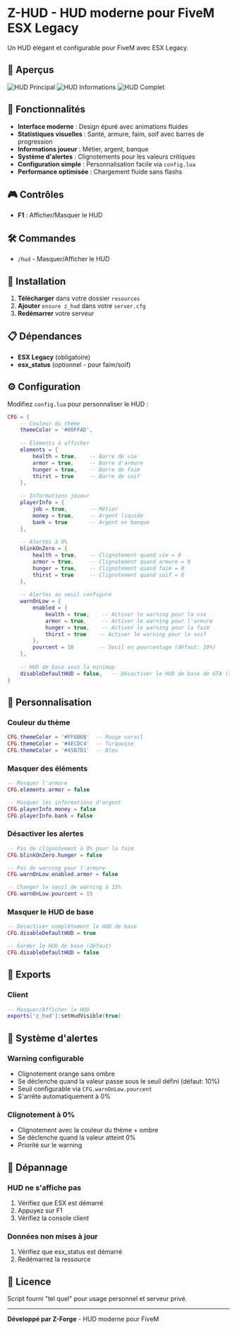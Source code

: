 # Z-HUD - HUD moderne pour FiveM ESX Legacy

Un HUD élégant et configurable pour FiveM avec ESX Legacy.

## 👀 Aperçus

![HUD Principal](https://i.postimg.cc/nV372Rf8/Capture-d-cran-2025-09-03-010758.png)
![HUD Informations](https://i.postimg.cc/qMgK5spN/Capture-d-cran-2025-09-03-010832.png)
![HUD Complet](https://i.postimg.cc/m2q9fPr8/Capture-d-cran-2025-09-03-010854.png)

## 🚀 Fonctionnalités

- **Interface moderne** : Design épuré avec animations fluides
- **Statistiques visuelles** : Santé, armure, faim, soif avec barres de progression
- **Informations joueur** : Métier, argent, banque
- **Système d'alertes** : Clignotements pour les valeurs critiques
- **Configuration simple** : Personnalisation facile via `config.lua`
- **Performance optimisée** : Chargement fluide sans flashs

## 🎮 Contrôles

- **F1** : Afficher/Masquer le HUD

## 🛠️ Commandes

- `/hud` - Masquer/Afficher le HUD

## 📁 Installation

1. **Télécharger** dans votre dossier `resources`
2. **Ajouter** `ensure z_hud` dans votre `server.cfg`
3. **Redémarrer** votre serveur

## 📋 Dépendances

- **ESX Legacy** (obligatoire)
- **esx_status** (optionnel - pour faim/soif)

## ⚙️ Configuration

Modifiez `config.lua` pour personnaliser le HUD :

```lua
CFG = {
    -- Couleur du thème
    themeColor = '#00FFAD',
    
    -- Éléments à afficher
    elements = {
        health = true,    -- Barre de vie
        armor = true,     -- Barre d'armure
        hunger = true,    -- Barre de faim
        thirst = true     -- Barre de soif
    },
    
    -- Informations joueur
    playerInfo = {
        job = true,       -- Métier
        money = true,     -- Argent liquide
        bank = true       -- Argent en banque
    },
    
    -- Alertes à 0%
    blinkOnZero = {
        health = true,    -- Clignotement quand vie = 0
        armor = true,     -- Clignotement quand armure = 0
        hunger = true,    -- Clignotement quand faim = 0
        thirst = true     -- Clignotement quand soif = 0
    },
    
    -- Alertes au seuil configuré
    warnOnLow = {
        enabled = {
            health = true,    -- Activer le warning pour la vie
            armor = true,     -- Activer le warning pour l'armure
            hunger = true,    -- Activer le warning pour la faim
            thirst = true    -- Activer le warning pour la soif
        },
        pourcent = 10        -- Seuil en pourcentage (défaut: 10%)
    },
    
    -- HUD de base sous la minimap
    disableDefaultHUD = false,   -- Désactiver le HUD de base de GTA (sous la minimap)
}
```

## 🎨 Personnalisation

### Couleur du thème
```lua
CFG.themeColor = '#FF6B6B'  -- Rouge corail
CFG.themeColor = '#4ECDC4'  -- Turquoise
CFG.themeColor = '#45B7D1'  -- Bleu
```

### Masquer des éléments
```lua
-- Masquer l'armure
CFG.elements.armor = false

-- Masquer les informations d'argent
CFG.playerInfo.money = false
CFG.playerInfo.bank = false
```

### Désactiver les alertes
```lua
-- Pas de clignotement à 0% pour la faim
CFG.blinkOnZero.hunger = false

-- Pas de warning pour l'armure
CFG.warnOnLow.enabled.armor = false

-- Changer le seuil de warning à 15%
CFG.warnOnLow.pourcent = 15
```

### Masquer le HUD de base
```lua
-- Désactiver complètement le HUD de base
CFG.disableDefaultHUD = true

-- Garder le HUD de base (défaut)
CFG.disableDefaultHUD = false
```

## 🔌 Exports

### Client
```lua
-- Masquer/Afficher le HUD
exports['z_hud']:setHudVisible(true)
```

## 🎯 Système d'alertes

### Warning configurable
- Clignotement orange sans ombre
- Se déclenche quand la valeur passe sous le seuil défini (défaut: 10%)
- Seuil configurable via `CFG.warnOnLow.pourcent`
- S'arrête automatiquement à 0%

### Clignotement à 0%
- Clignotement avec la couleur du thème + ombre
- Se déclenche quand la valeur atteint 0%
- Priorité sur le warning

## 🚨 Dépannage

### HUD ne s'affiche pas
1. Vérifiez que ESX est démarré
2. Appuyez sur F1
3. Vérifiez la console client

### Données non mises à jour
1. Vérifiez que esx_status est démarré
2. Redémarrez la ressource

## 📄 Licence

Script fourni "tel quel" pour usage personnel et serveur privé.

---

**Développé par Z-Forge** - HUD moderne pour FiveM
